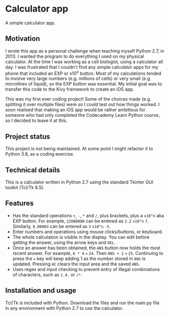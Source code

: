 # Calculator app

A simple calculator app.

## Motivation
I wrote this app as a personal challenge when teaching myself Python 2.7, in 2013. I wanted the program to do everything I used on my physical calculator. At the time I was working as a cell biologist, using a calculator all day. I was frustrated that I couldn't find any simple calculator apps for my phone that included an EXP or x10<sup>x</sup> button. Most of my calculations tended to involve very large numbers (e.g. millions of cells) or very small (e.g. microlitres of liquid), so the EXP button was essential. My initial goal was to transfer this code to the Kivy framework to create an iOS app.

This was my first ever coding project! Some of the choices made (e.g. splitting it over multiple files) were so I could test out how things worked. I soon realised that making an iOS app would be rather ambitious for someone who had only completed the Codecademy Learn Python course, so I decided to leave it at this.

## Project status
This project is not being maintained. At some point I might refactor it to Python 3.8, as a coding exercise.

## Technical details
This is a calculator written in Python 2.7 using the standard Tkinter GUI toolkit (Tcl/Tk 8.5). 

## Features
- Has the standard operations <code>+</code>, <code>-</code>, <code>*</code> and <code>/</code>, plus brackets, plus a <code>x10^n</code> aka EXP button. For example, <code>22000000</code> can be entered as <code>2.2</code> <code>x10^n</code> <code>7</code>. Similarly, <code>0.00003</code> can be entered as <code>3</code> <code>x10^n</code> <code>-5</code>.
- Enter numbers and operations using mouse clicks/buttons, or keyboard.
- The whole calculation is visible in the display. You can edit before getting the answer, using the arrow keys and <code>DEL</code>.
- Once an answer has been obtained, the <code>ANS</code> button now holds the most recent answer. For example, <code>6 * 4</code> <code>=</code> <code>24</code>. Then <code>ANS + 1</code> <code>=</code> <code>25</code>. Continuing to press the <code>=</code> key will keep adding 1 as the number stored in <code>ANS</code> is updated.
Pressing <code>AC</code> clears the input area and the saved <code>ANS</code>.
- Uses regex and input checking to prevent entry of illegal combinations of characters, such as <code>1.4.</code> or <code>/*</code>.
  
## Installation and usage
Tcl/Tk is included with Python. Download the files and run the main.py file in any environment with Python 2.7 to use the calculator.
